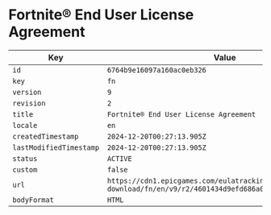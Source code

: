 # Fortnite® End User License Agreement

| Key | Value |
| --- | ----- |
| `id` | `6764b9e16097a160ac0eb326` |
| `key` | `fn` |
| `version` | `9` |
| `revision` | `2` |
| `title` | `Fortnite® End User License Agreement` |
| `locale` | `en` |
| `createdTimestamp` | `2024-12-20T00:27:13.905Z` |
| `lastModifiedTimestamp` | `2024-12-20T00:27:13.905Z` |
| `status` | `ACTIVE` |
| `custom` | `false` |
| `url` | `https://cdn1.epicgames.com/eulatracking-download/fn/en/v9/r2/4601434d9efd686a01f965cec359f794.pdf` |
| `bodyFormat` | `HTML` |
